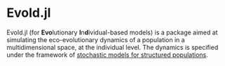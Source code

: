 # EvoId.jl

EvoId.jl (for **Evo**lutionary **I**n**d**ividual-based models) is a package aimed at simulating the eco-evolutionary dynamics of a population in a multidimensional space, at the individual level. The dynamics is specified under the framework of [stochastic models for structured populations](https://arxiv.org/abs/1506.04165).